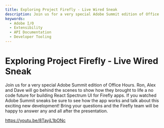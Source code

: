 ```yaml
---
title: Exploring Project Firefly - Live Wired Sneak
description: Join us for a very special Adobe Summit edition of Office Hours. Ron, Alex and Dave will go behind the scenes to show how they brought to life a no code future for building React Spectrum UI for Firefly apps. If you watched Adobe Summit sneaks be sure to see how the app works and talk about this exciting new development! Bring your questions and the Firefly team will be happy to answer any and all after the presentation.  
keywords:
  - Adobe I/O
  - Extensibility
  - API Documentation
  - Developer Tooling  
---
```


# Exploring Project Firefly - Live Wired Sneak

Join us for a very special Adobe Summit edition of Office Hours. Ron, Alex and Dave will go behind the scenes to show how they brought to life a no code future for building React Spectrum UI for Firefly apps. If you watched Adobe Summit sneaks be sure to see how the app works and talk about this exciting new development! Bring your questions and the Firefly team will be happy to answer any and all after the presentation.

<Media slots="video"/>

<https://youtu.be/8TayjL1bONc>
